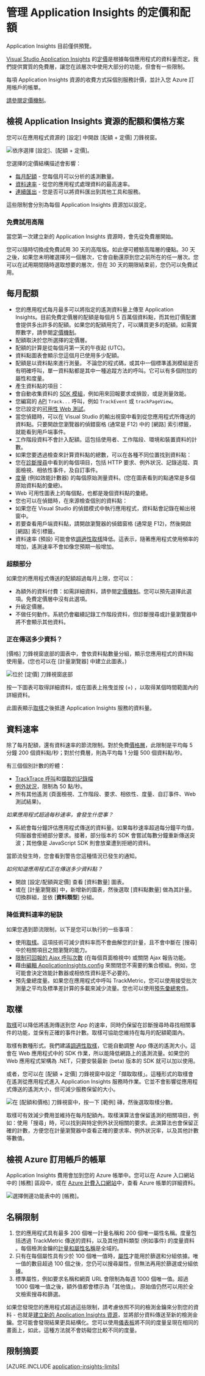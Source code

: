 <properties 
	pageTitle="管理 Application Insights 的定價和配額" 
	description="選擇您需要的價格方案" 
	services="application-insights" 
    documentationCenter=""
	authors="alancameronwills" 
	manager="douge"/>

<tags 
	ms.service="application-insights" 
	ms.workload="tbd" 
	ms.tgt_pltfrm="ibiza" 
	ms.devlang="na" 
	ms.topic="article" 
	ms.date="06/22/2016" 
	ms.author="awills"/>

# 管理 Application Insights 的定價和配額

Application Insights 目前僅供預覽。

[Visual Studio Application Insights][start] 的[定價][pricing]是根據每個應用程式的資料量而定。我們提供實質的免費層，讓您在該層次中使用大部分的功能，但會有一些限制。

每項 Application Insights 資源的收費方式採個別服務計價，並計入您 Azure 訂用帳戶的帳單。

[請參閱定價機制][pricing]。

## 檢視 Application Insights 資源的配額和價格方案

您可以在應用程式資源的 [設定] 中開啟 [配額 + 定價] 刀鋒視窗。

![依序選擇 [設定]、[配額 + 定價]。](./media/app-insights-pricing/01-pricing.png)

您選擇的定價結構描述會影響：

* [每月配額](#monthly-quota) - 您每個月可以分析的遙測數量。
* [資料速率](#data-rate) - 從您的應用程式處理資料的最高速率。
* [連續匯出](#continuous-export) - 您是否可以將資料匯出到其他工具和服務。

這些限制會分別為每個 Application Insights 資源加以設定。

### 免費試用高階

當您第一次建立新的 Application Insights 資源時，會先從免費層開始。

您可以隨時切換成免費試用 30 天的高階版。如此便可體驗高階層的優點。30 天之後，如果您未明確選擇另一個層次，它會自動還原到您之前所在的任一層次。您可以在試用期間隨時選取想要的層次，但在 30 天的期限結束前，您仍可以免費試用。


## 每月配額

* 您的應用程式每月最多可以將指定的遙測資料量上傳至 Application Insights。目前免費定價層的配額是每個月 5 百萬個資料點，而其他訂價配置會提供多出許多的配額。如果您的配額用完了，可以購買更多的配額。如需實際數字，請參閱[定價機制][pricing]。
* 配額取決於您所選擇的定價層。
* 配額的計算是從每個月第一天的午夜起 (UTC)。
* 資料點圖表會顯示您這個月已使用多少配額。
* 配額是以資料點來進行測量。 不論您的程式碼，或其中一個標準遙測模組是否有明確呼叫，單一資料點都是其中一種追蹤方法的呼叫。它可以有多個附加的屬性和度量。
* 產生資料點的項目：
 * 會自動收集資料的 [SDK 模組](app-insights-configuration-with-applicationinsights-config.md)，例如用來回報要求或損毀，或是測量效能。
 * 您編寫的 [API](app-insights-api-custom-events-metrics.md) `Track...` 呼叫，例如 `TrackEvent` 或 `trackPageView`。
 * 您已設定的[可用性 Web 測試](app-insights-monitor-web-app-availability.md)。
* 當您偵錯時，可以在 Visual Studio 的輸出視窗中看到從您應用程式所傳送的資料點。只要開啟您瀏覽器的偵錯窗格 (通常是 F12) 中的 [網路] 索引標籤，就能看到用戶端事件。
* 工作階段資料不會計入配額。這包括使用者、工作階段、環境和裝置資料的計數。
* 如果您要透過檢查來計算資料點的總數，可以在各種不同位置找到資料點：
 * 您在[診斷搜尋](app-insights-diagnostic-search.md)中看到的每個項目，包括 HTTP 要求、例外狀況、記錄追蹤、頁面檢視、相依性事件，及自訂事件。
 * [度量](app-insights-metrics-explorer.md) (例如效能計數器) 的每個原始測量資料。(您在圖表看到的點通常是多個原始資料點的彙總)。
 * Web 可用性圖表上的每個點，也都是幾個資料點的彙總。
* 您也可以在偵錯時，在來源檢查個別的資料點：
 * 如果您在 Visual Studio 的偵錯模式中執行應用程式，資料點會記錄在輸出視窗中。
 * 若要查看用戶端資料點，請開啟瀏覽器的偵錯窗格 (通常是 F12)，然後開啟 [網路] 索引標籤。
* 資料速率 (預設) 可能會依[調適性取樣](app-insights-sampling.md)降低。這表示，隨著應用程式使用頻率的增加，遙測速率不會如像您預期一般增加。

### 超額部分

如果您的應用程式傳送的配額超過每月上限，您可以：

* 為額外的資料付費：如需詳細資料，請參閱[定價機制][pricing]。您可以預先選擇此選項。免費定價層中沒有此選項。
* 升級定價層。
* 不做任何動作。系統仍會繼續記錄工作階段資料，但診斷搜尋或計量瀏覽器中將不會顯示其他資料。


### 正在傳送多少資料？

[價格] 刀鋒視窗底部的圖表中，會依資料點數量分組，顯示您應用程式的資料點使用量。(您也可以在 [計量瀏覽器] 中建立此圖表。)

![位於 [定價] 刀鋒視窗底部](./media/app-insights-pricing/03-allocation.png)

按一下圖表可取得詳細資料，或在圖表上拖曳並按 (+) ，以取得某個時間範圍內的詳細資料。

此圖表顯示[取樣](app-insights-sampling.md)之後抵達 Application Insights 服務的資料量。


## 資料速率

除了每月配額，還有資料速率的節流限制。對於免費[價格層][pricing]，此限制是平均每 5 分鐘 200 個資料點/秒；對於付費層，則為平均每 1 分鐘 500 個資料點/秒。

有三個個別計數的貯體：

* [TrackTrace 呼叫](app-insights-api-custom-events-metrics.md#track-trace)和[擷取的記錄檔](app-insights-asp-net-trace-logs.md)
* [例外狀況](app-insights-api-custom-events-metrics.md#track-exception)，限制為 50 點/秒。
* 所有其他遙測 (頁面檢視、工作階段、要求、相依性、度量、自訂事件、Web 測試結果)。



*如果應用程式超過每秒速率，會發生什麼事？*

* 系統會每分鐘評估應用程式傳送的資料量。如果每秒速率超過每分鐘平均值，伺服器會拒絕部分要求。接著，部分版本的 SDK 會嘗試每數分鐘重新傳送突波；其他像是 JavaScript SDK 則會放棄遭到拒絕的資料。

當節流發生時，您會看到警告您這種情況已發生的通知。

*如何知道應用程式正在傳送多少資料點？*

* 開啟 [設定/配額與定價] 查看 [資料數量] 圖表。
* 或在 [計量瀏覽器] 中，新增新的圖表，然後選取 [資料點數量] 做為其計量。切換群組，並依 [**資料類型**] 分組。


### 降低資料速率的秘訣

如果您遇到節流限制，以下是您可以執行的一些事項：

* 使用[取樣](app-insights-sampling.md)。這項技術可減少資料率而不會曲解您的計量，且不會中斷在 [搜尋] 中於相關項目之間瀏覽的能力。
* [限制可回報的 Ajax 呼叫次數](app-insights-javascript.md#detailed-configuration) (在每個頁面檢視中) 或關閉 Ajax 報告功能。
* 藉由[編輯 ApplicationInsights.config](app-insights-configuration-with-applicationinsights-config.md) 來關閉您不需要的集合模組。例如，您可能會決定效能計數器或相依性資料是不必要的。
* 預先彙總度量。如果您在應用程式中呼叫 TrackMetric，您可以使用接受批次測量之平均及標準差計算的多載來減少流量。您也可以使用[預先彙總套件](https://www.myget.org/gallery/applicationinsights-sdk-labs)。


## 取樣

[取樣](app-insights-sampling.md)可以降低將遙測傳送到您 App 的速率，同時仍保留在診斷搜尋時尋找相關事件的功能，並保有正確的事件計數。取樣可協助您維持在每月的配額範圍內。

取樣有數種形式。我們建議[調適性取樣](app-insights-sampling.md)，它能自動調整 App 傳送的遙測大小。這會在 Web 應用程式中的 SDK 作業，所以能降低網路上的遙測流量。如果您的 Web 應用程式架構為 .NET，只要安裝最新 (beta) 版本的 SDK 就可以加以使用。

或者，您可以在 [配額 + 定價] 刀鋒視窗中設定「擷取取樣」。這種形式的取樣會在遙測從應用程式進入 Application Insights 服務時作業。它並不會影響從應用程式傳送的遙測大小，但可減少服務保留的大小。

![在 [配額和價格] 刀鋒視窗中，按一下 [範例] 磚，然後選取取樣分數。](./media/app-insights-pricing/04.png)

取樣可有效減少費用並維持在每月配額內。取樣演算法會保留遙測的相關項目，例如：使用「搜尋」時，可以找到與特定例外狀況相關的要求。此演算法也會保留正確的計數，方便您在計量瀏覽器中查看正確的要求率、例外狀況率，以及其他計數等數值。


## 檢視 Azure 訂用帳戶的帳單

Application Insights 費用會加到您的 Azure 帳單中。您可以在 Azure 入口網站中的 [帳務] 區段中，或在 [Azure 計費入口網站](https://account.windowsazure.com/Subscriptions)中，查看 Azure 帳單的詳細資料。

![選擇側邊功能表中的 [帳務]。](./media/app-insights-pricing/02-billing.png)



## 名稱限制

1.	您的應用程式具有最多 200 個唯一計量名稱和 200 個唯一屬性名稱。度量包括透過 TrackMetric 傳送的資料，以及其他資料類型 (例如事件) 的度量資料 。每個檢測金鑰的[計量和屬性名稱][api]是全域的。
2.	只有在每個屬性具有少於 100 個唯一值時，[屬性][apiproperties]才能用於篩選和分組依據。唯一值的數目超過 100 個之後，您仍可以搜尋屬性，但無法再用於篩選或分組依據。
3.	標準屬性，例如要求名稱和網頁 URL 會限制為每週 1000 個唯一值。超過 1000 個唯一值之後，額外值都會標示為「其他值」。 原始值仍然可以用於全文檢索搜尋和篩選。

如果您發現您的應用程式超過這些限制，請考慮依照不同的檢測金鑰來分割您的資料 - 也就是[建立新的 Application Insights 資源](app-insights-create-new-resource.md)，並將部分資料傳送至新的檢測金鑰。您可能會發現結果更具結構化。您可以使用[儀表板](app-insights-dashboards.md#dashboards)將不同的度量呈現在相同的畫面上，如此，這種方法就不會妨礙您比較不同的度量。

## 限制摘要

[AZURE.INCLUDE [application-insights-limits](../../includes/application-insights-limits.md)]


<!--Link references-->

[api]: app-insights-api-custom-events-metrics.md
[apiproperties]: app-insights-api-custom-events-metrics.md#properties
[start]: app-insights-overview.md
[pricing]: http://azure.microsoft.com/pricing/details/application-insights/

 

<!---HONumber=AcomDC_0629_2016-->